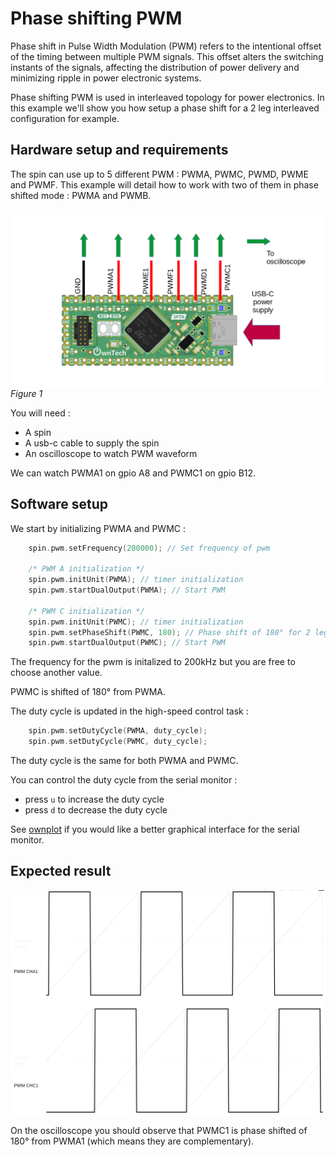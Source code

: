 # Phase shifting PWM

Phase shift in Pulse Width Modulation (PWM) refers to the intentional offset of the timing between multiple PWM signals. This offset alters the switching instants of the signals, affecting the distribution of power delivery and minimizing ripple in power electronic systems.

Phase shifting PWM is used in interleaved topology for power electronics. In this example we'll show you how setup a phase shift for a 2 leg interleaved configuration for example.

## Hardware setup and requirements

The spin can use up to 5 different PWM : PWMA, PWMC, PWMD, PWME and PWMF. This example will detail how to work with two of them in phase shifted mode : PWMA and PWMB.

![schema](Image/schema.png)
*Figure 1*

You will need :

- A spin
- A usb-c cable to supply the spin
- An oscilloscope to watch PWM waveform

We can watch PWMA1 on gpio A8 and PWMC1 on gpio B12.

## Software setup

We start by initializing PWMA and PWMC :

```cpp
    spin.pwm.setFrequency(200000); // Set frequency of pwm

    /* PWM A initialization */
    spin.pwm.initUnit(PWMA); // timer initialization
    spin.pwm.startDualOutput(PWMA); // Start PWM

    /* PWM C initialization */
    spin.pwm.initUnit(PWMC); // timer initialization
    spin.pwm.setPhaseShift(PWMC, 180); // Phase shift of 180° for 2 legs interleaved configuration
    spin.pwm.startDualOutput(PWMC); // Start PWM
```

The frequency for the pwm is initalized to 200kHz but you are free to choose another value.

PWMC is shifted of 180° from PWMA.

The duty cycle is updated in the high-speed control task :

```cpp
    spin.pwm.setDutyCycle(PWMA, duty_cycle);
    spin.pwm.setDutyCycle(PWMC, duty_cycle);
```

The duty cycle is the same for both PWMA and PWMC.

You can control the duty cycle from the serial monitor :
- press `u` to increase the duty cycle
- press `d` to decrease the duty cycle

See [ownplot](https://github.com/owntech-foundation/OwnPlot) if you would like a better graphical interface for the serial monitor.

## Expected result

![waveform](Image/waveform_phase_shift.png)

On the oscilloscope you should observe that PWMC1 is phase shifted of 180° from PWMA1 (which means they are complementary).